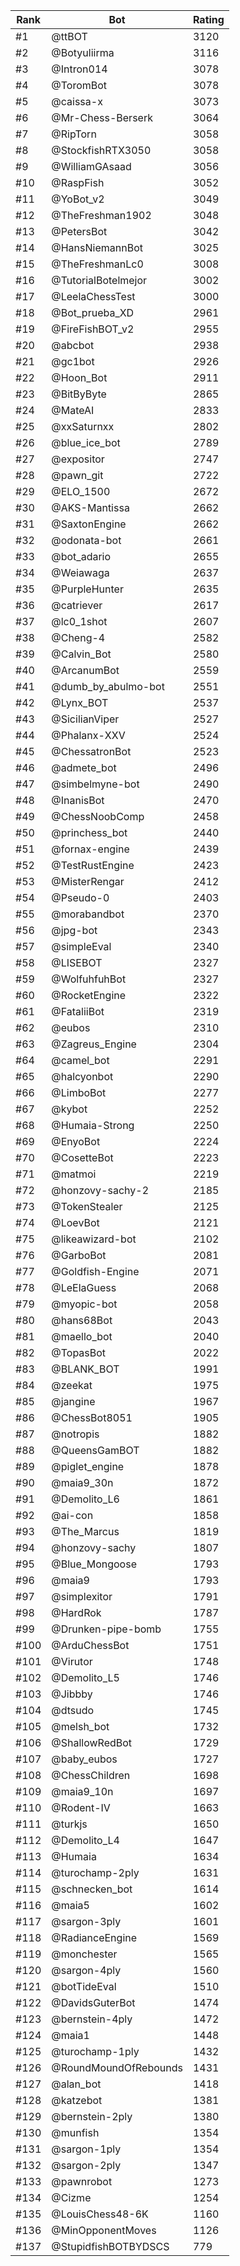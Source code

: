 Rank|Bot|Rating
---|---|---
#1|@ttBOT|3120
#2|@Botyuliirma|3116
#3|@Intron014|3078
#4|@ToromBot|3078
#5|@caissa-x|3073
#6|@Mr-Chess-Berserk|3064
#7|@RipTorn|3058
#8|@StockfishRTX3050|3058
#9|@WilliamGAsaad|3056
#10|@RaspFish|3052
#11|@YoBot_v2|3049
#12|@TheFreshman1902|3048
#13|@PetersBot|3042
#14|@HansNiemannBot|3025
#15|@TheFreshmanLc0|3008
#16|@TutorialBotelmejor|3002
#17|@LeelaChessTest|3000
#18|@Bot_prueba_XD|2961
#19|@FireFishBOT_v2|2955
#20|@abcbot|2938
#21|@gc1bot|2926
#22|@Hoon_Bot|2911
#23|@BitByByte|2865
#24|@MateAI|2833
#25|@xxSaturnxx|2802
#26|@blue_ice_bot|2789
#27|@expositor|2747
#28|@pawn_git|2722
#29|@ELO_1500|2672
#30|@AKS-Mantissa|2662
#31|@SaxtonEngine|2662
#32|@odonata-bot|2661
#33|@bot_adario|2655
#34|@Weiawaga|2637
#35|@PurpleHunter|2635
#36|@catriever|2617
#37|@lc0_1shot|2607
#38|@Cheng-4|2582
#39|@Calvin_Bot|2580
#40|@ArcanumBot|2559
#41|@dumb_by_abulmo-bot|2551
#42|@Lynx_BOT|2537
#43|@SicilianViper|2527
#44|@Phalanx-XXV|2524
#45|@ChessatronBot|2523
#46|@admete_bot|2496
#47|@simbelmyne-bot|2490
#48|@InanisBot|2470
#49|@ChessNoobComp|2458
#50|@princhess_bot|2440
#51|@fornax-engine|2439
#52|@TestRustEngine|2423
#53|@MisterRengar|2412
#54|@Pseudo-0|2403
#55|@morabandbot|2370
#56|@jpg-bot|2343
#57|@simpleEval|2340
#58|@LISEBOT|2327
#59|@WolfuhfuhBot|2327
#60|@RocketEngine|2322
#61|@FataliiBot|2319
#62|@eubos|2310
#63|@Zagreus_Engine|2304
#64|@camel_bot|2291
#65|@halcyonbot|2290
#66|@LimboBot|2277
#67|@kybot|2252
#68|@Humaia-Strong|2250
#69|@EnyoBot|2224
#70|@CosetteBot|2223
#71|@matmoi|2219
#72|@honzovy-sachy-2|2185
#73|@TokenStealer|2125
#74|@LoevBot|2121
#75|@likeawizard-bot|2102
#76|@GarboBot|2081
#77|@Goldfish-Engine|2071
#78|@LeElaGuess|2068
#79|@myopic-bot|2058
#80|@hans68Bot|2043
#81|@maello_bot|2040
#82|@TopasBot|2022
#83|@BLANK_BOT|1991
#84|@zeekat|1975
#85|@jangine|1967
#86|@ChessBot8051|1905
#87|@notropis|1882
#88|@QueensGamBOT|1882
#89|@piglet_engine|1878
#90|@maia9_30n|1872
#91|@Demolito_L6|1861
#92|@ai-con|1858
#93|@The_Marcus|1819
#94|@honzovy-sachy|1807
#95|@Blue_Mongoose|1793
#96|@maia9|1793
#97|@simplexitor|1791
#98|@HardRok|1787
#99|@Drunken-pipe-bomb|1755
#100|@ArduChessBot|1751
#101|@Virutor|1748
#102|@Demolito_L5|1746
#103|@Jibbby|1746
#104|@dtsudo|1745
#105|@melsh_bot|1732
#106|@ShallowRedBot|1729
#107|@baby_eubos|1727
#108|@ChessChildren|1698
#109|@maia9_10n|1697
#110|@Rodent-IV|1663
#111|@turkjs|1650
#112|@Demolito_L4|1647
#113|@Humaia|1634
#114|@turochamp-2ply|1631
#115|@schnecken_bot|1614
#116|@maia5|1602
#117|@sargon-3ply|1601
#118|@RadianceEngine|1569
#119|@monchester|1565
#120|@sargon-4ply|1560
#121|@botTideEval|1510
#122|@DavidsGuterBot|1474
#123|@bernstein-4ply|1472
#124|@maia1|1448
#125|@turochamp-1ply|1432
#126|@RoundMoundOfRebounds|1431
#127|@alan_bot|1418
#128|@katzebot|1381
#129|@bernstein-2ply|1380
#130|@munfish|1354
#131|@sargon-1ply|1354
#132|@sargon-2ply|1347
#133|@pawnrobot|1273
#134|@Cizme|1254
#135|@LouisChess48-6K|1160
#136|@MinOpponentMoves|1126
#137|@StupidfishBOTBYDSCS|779
